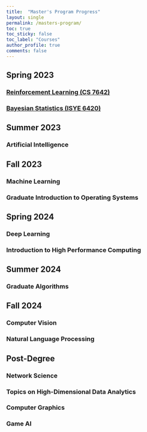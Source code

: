 ```yaml
---
title:  "Master's Program Progress"
layout: single
permalink: /masters-program/
toc: true
toc_sticky: false
toc_label: "Courses"
author_profile: true
comments: false
---
```


## Spring 2023
### [Reinforcement Learning (CS 7642)](/reinforcement-learning/bayesian-statistics)

### [Bayesian Statistics (ISYE 6420)](/masters-program/bayesian-statistics)

## Summer 2023
### Artificial Intelligence

## Fall 2023
### Machine Learning

### Graduate Introduction to Operating Systems

## Spring 2024
### Deep Learning

### Introduction to High Performance Computing

## Summer 2024
### Graduate Algorithms

## Fall 2024
### Computer Vision

### Natural Language Processing

## Post-Degree
### Network Science

### Topics on High-Dimensional Data Analytics

### Computer Graphics

### Game AI
